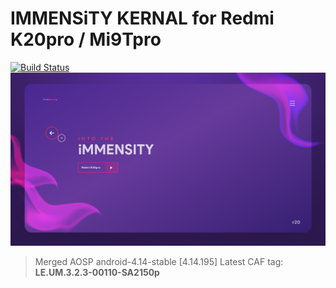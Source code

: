 # IMMENSiTY KERNAL for Redmi K20pro / Mi9Tpro

[![Build Status](https://cloud.drone.io/api/badges/UtsavBalar1231/kernel_xiaomi_raphael/status.svg?ref=refs/heads/auto-kernel-ci)](https://cloud.drone.io/UtsavBalar1231/kernel_xiaomi_raphael)
![logo](https://github.com/UtsavBalar1231/xda-stuff/raw/master/immensity-new.png "logo here")

> Merged AOSP android-4.14-stable [4.14.195]
> Latest CAF tag: **LE.UM.3.2.3-00110-SA2150p**

